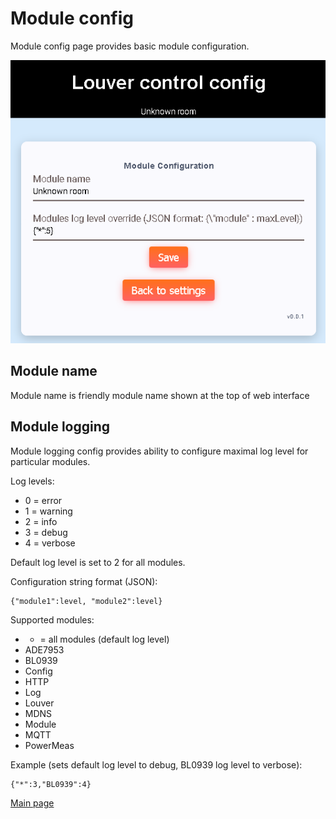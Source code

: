 # Module config
Module config page provides basic module configuration.

![Module info](module_config.png)

## Module name
Module name is friendly module name shown at the top of web interface

## Module logging
Module logging config provides ability to configure maximal log level for particular
modules.

Log levels:
 - 0 = error
 - 1 = warning
 - 2 = info
 - 3 = debug
 - 4 = verbose
 
Default log level is set to 2 for all modules.

Configuration string format (JSON):
```
{"module1":level, "module2":level}
``` 

Supported modules:
 - * = all modules (default log level)
 - ADE7953
 - BL0939
 - Config
 - HTTP
 - Log
 - Louver
 - MDNS
 - Module
 - MQTT
 - PowerMeas
 
Example (sets default log level to debug, BL0939 log level to verbose):
```
{"*":3,"BL0939":4}
```

[Main page](../README.md)
